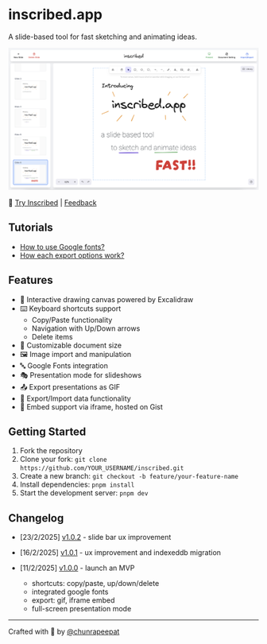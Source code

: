 # inscribed.app

A slide-based tool for fast sketching and animating ideas.

![Inscribed App Interface](./docs/imgs/screenshot.png)

🚀 [Try Inscribed](https://inscribed.app) | [Feedback](https://github.com/chunrapeepat/inscribed/issues)

## Tutorials

- [How to use Google fonts?](./docs/custom-fonts.md)
- [How each export options work?](./docs/export-options.md)

## Features

- 🎨 Interactive drawing canvas powered by Excalidraw
- ⌨️ Keyboard shortcuts support
  - Copy/Paste functionality
  - Navigation with Up/Down arrows
  - Delete items
- 📏 Customizable document size
- 🖼️ Image import and manipulation
- 🔤 Google Fonts integration
- 🎭 Presentation mode for slideshows
- 📤 Export presentations as GIF
- 💾 Export/Import data functionality
- 🔗 Embed support via iframe, hosted on Gist

## Getting Started

1. Fork the repository
2. Clone your fork: `git clone https://github.com/YOUR_USERNAME/inscribed.git`
3. Create a new branch: `git checkout -b feature/your-feature-name`
4. Install dependencies: `pnpm install`
5. Start the development server: `pnpm dev`

## Changelog

- [23/2/2025] [v1.0.2](https://github.com/chunrapeepat/inscribed/pull/5) - slide bar ux improvement

- [16/2/2025] [v1.0.1](https://github.com/chunrapeepat/inscribed/pull/1) - ux improvement and indexeddb migration

- [11/2/2025] [v1.0.0](https://www.youtube.com/watch?v=wEXE8-6yEzw) - launch an MVP
  - shortcuts: copy/paste, up/down/delete
  - integrated google fonts
  - export: gif, iframe embed
  - full-screen presentation mode

---

Crafted with 🧡 by [@chunrapeepat](https://chunrapeepat.com)
